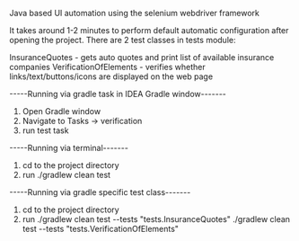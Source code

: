 Java based UI automation using the selenium webdriver framework

It takes around 1-2 minutes to perform default automatic configuration after opening the project.
There are 2 test classes in tests module:

InsuranceQuotes - gets auto quotes and print list of available insurance companies
VerificationOfElements - verifies whether links/text/buttons/icons are displayed on the web page



-----Running via gradle task in IDEA Gradle window-------
1) Open Gradle window
2) Navigate to Tasks -> verification 
3) run test task



-----Running via terminal-------

1) cd to the project directory
2) run ./gradlew clean test



-----Running via gradle specific test class-------

1) cd to the project directory
2) run ./gradlew clean test --tests "tests.InsuranceQuotes"
       ./gradlew clean test --tests "tests.VerificationOfElements"
       
       
       


  




